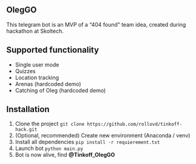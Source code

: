 ## OlegGO

This telegram bot is an MVP of a “404 found” team idea, created during hackathon at Skoltech.

## Supported functionality
- Single user mode
- Quizzes
- Location tracking
- Arenas (hardcoded demo)
- Catching of Oleg (hardcoded demo)

## Installation

1. Clone the project `git clone https://github.com/rollovd/tinkoff-hack.git`
2. (Optional, recommended) Create new environment (Anaconda / venv)
3. Install all dependencies `pip install -r requierement.txt`
4. Launch bot `python main.py`
5. Bot is now alive, find **@Tinkoff_OlegGO**

